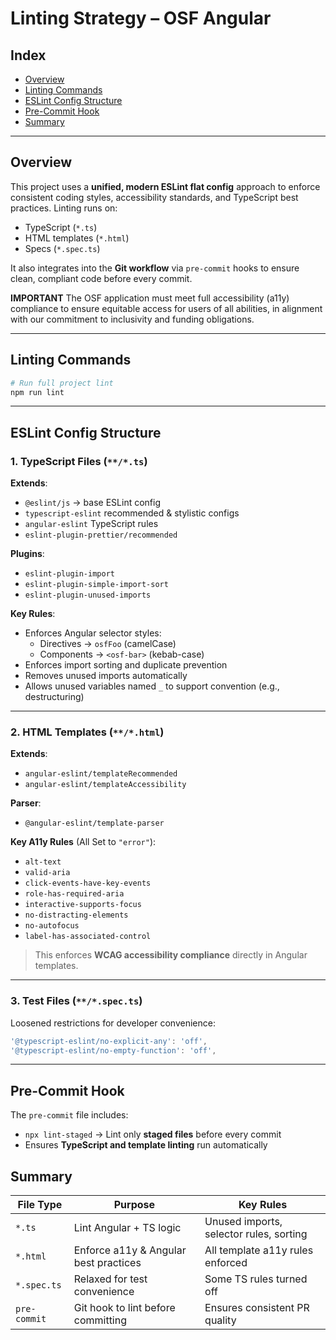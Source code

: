 # Linting Strategy – OSF Angular

## Index

- [Overview](#overview)
- [Linting Commands](#linting-commands)
- [ESLint Config Structure](#eslint-config-structure)
- [Pre-Commit Hook](#pre-commit-hook)
- [Summary](#summary)

---

## Overview

This project uses a **unified, modern ESLint flat config** approach to enforce consistent coding styles, accessibility standards, and TypeScript best practices. Linting runs on:

- TypeScript (`*.ts`)
- HTML templates (`*.html`)
- Specs (`*.spec.ts`)

It also integrates into the **Git workflow** via `pre-commit` hooks to ensure clean, compliant code before every commit.

**IMPORTANT**
The OSF application must meet full accessibility (a11y) compliance to ensure equitable access for users of all abilities, in alignment with our commitment to inclusivity and funding obligations.

---

## Linting Commands

```bash
# Run full project lint
npm run lint
```

---

## ESLint Config Structure

### 1. TypeScript Files (`**/*.ts`)

**Extends**:

- `@eslint/js` → base ESLint config
- `typescript-eslint` recommended & stylistic configs
- `angular-eslint` TypeScript rules
- `eslint-plugin-prettier/recommended`

**Plugins**:

- `eslint-plugin-import`
- `eslint-plugin-simple-import-sort`
- `eslint-plugin-unused-imports`

**Key Rules**:

- Enforces Angular selector styles:
  - Directives → `osfFoo` (camelCase)
  - Components → `<osf-bar>` (kebab-case)
- Enforces import sorting and duplicate prevention
- Removes unused imports automatically
- Allows unused variables named `_` to support convention (e.g., destructuring)

---

### 2. HTML Templates (`**/*.html`)

**Extends**:

- `angular-eslint/templateRecommended`
- `angular-eslint/templateAccessibility`

**Parser**:

- `@angular-eslint/template-parser`

**Key A11y Rules** (All Set to `"error"`):

- `alt-text`
- `valid-aria`
- `click-events-have-key-events`
- `role-has-required-aria`
- `interactive-supports-focus`
- `no-distracting-elements`
- `no-autofocus`
- `label-has-associated-control`

> This enforces **WCAG accessibility compliance** directly in Angular templates.

---

### 3. Test Files (`**/*.spec.ts`)

Loosened restrictions for developer convenience:

```ts
'@typescript-eslint/no-explicit-any': 'off',
'@typescript-eslint/no-empty-function': 'off',
```

---

## Pre-Commit Hook

The `pre-commit` file includes:

- `npx lint-staged` → Lint only **staged files** before every commit
- Ensures **TypeScript and template linting** run automatically

## Summary

| File Type    | Purpose                               | Key Rules                               |
| ------------ | ------------------------------------- | --------------------------------------- |
| `*.ts`       | Lint Angular + TS logic               | Unused imports, selector rules, sorting |
| `*.html`     | Enforce a11y & Angular best practices | All template a11y rules enforced        |
| `*.spec.ts`  | Relaxed for test convenience          | Some TS rules turned off                |
| `pre-commit` | Git hook to lint before committing    | Ensures consistent PR quality           |
